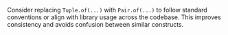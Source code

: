 Consider replacing `Tuple.of(...)` with `Pair.of(...)` to follow standard conventions or align with library usage across the codebase. This improves consistency and avoids confusion between similar constructs.
